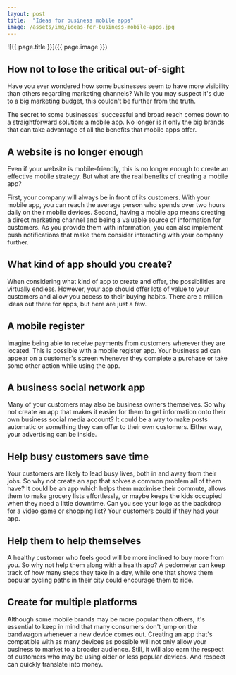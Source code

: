 ```yaml
---
layout: post
title:  "Ideas for business mobile apps"
image: /assets/img/ideas-for-business-mobile-apps.jpg
---
```


![{{ page.title }}]({{ page.image }})

## How not to lose the critical out-of-sight
Have you ever wondered how some businesses seem to have more visibility than others regarding marketing channels? While you may suspect it's due to a big marketing budget, this couldn't be further from the truth.

The secret to some businesses' successful and broad reach comes down to a straightforward solution: a mobile app. No longer is it only the big brands that can take advantage of all the benefits that mobile apps offer.

## A website is no longer enough
Even if your website is mobile-friendly, this is no longer enough to create an effective mobile strategy. But what are the real benefits of creating a mobile app?

First, your company will always be in front of its customers. With your mobile app, you can reach the average person who spends over two hours daily on their mobile devices. Second, having a mobile app means creating a direct marketing channel and being a valuable source of information for customers. As you provide them with information, you can also implement push notifications that make them consider interacting with your company further.

## What kind of app should you create?
When considering what kind of app to create and offer, the possibilities are virtually endless. However, your app should offer lots of value to your customers and allow you access to their buying habits. There are a million ideas out there for apps, but here are just a few.

## A mobile register
Imagine being able to receive payments from customers wherever they are located. This is possible with a mobile register app. Your business ad can appear on a
customer's screen whenever they complete a purchase or take some other action while using the app.

## A business social network app
Many of your customers may also be business owners themselves. So why not create an app that makes it easier for them to get information onto their own business social media account? It could be a way to make posts automatic or something they can offer to their own customers. Either way, your advertising can be inside.

## Help busy customers save time
Your customers are likely to lead busy lives, both in and away from their jobs. So why not create an app that solves a common problem all of them have? It could be an app which helps them maximise their commute, allows them to make grocery lists effortlessly, or maybe keeps the kids occupied when they need a little downtime. Can you see your logo as the backdrop for a video game or shopping list? Your customers could if they had your app.

## Help them to help themselves
A healthy customer who feels good will be more inclined to buy more from you. So why not help them along with a health app? A pedometer can keep track of how many steps they take in a day, while one that shows them popular cycling paths in their city could encourage them to ride.

## Create for multiple platforms
Although some mobile brands may be more popular than others, it's essential to keep in mind that many consumers don't jump on the bandwagon whenever a new device comes out. Creating an app that's compatible with as many devices as possible will not only allow your business to market to a broader audience. Still, it will also earn the respect of customers who may be using older or less popular devices. And respect can quickly translate into money.
